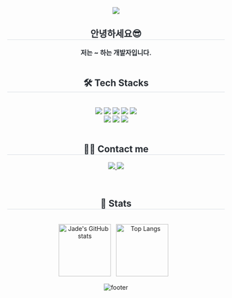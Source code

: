 <div align= "center">
    <img src="https://capsule-render.vercel.app/api?type=waving&color=0e0af5&height=180&text=Jade's%20Github&animation=fadeIn&fontColor=ffffff&fontSize=60" />
    </div>
    <div align= "center"> 
    <h2 style="border-bottom: 1px solid #d8dee4; color: #282d33;"> 안녕하세요😎 </h2>  
    <div style="font-weight: 700; font-size: 15px; text-align: center; color: #282d33;"> 저는 ~ 하는 개발자입니다. </div> 
    </div>
    <br/>
    <div align= "center">
    <h2 style="border-bottom: 1px solid #d8dee4; color: #282d33;"> 🛠️ Tech Stacks </h2> <br> 
    <div style="margin: 0 auto; text-align: center;" align= "center"> <img src="https://img.shields.io/badge/Git-F05032?style=for-the-badge&logo=Git&logoColor=white">
          <img src="https://img.shields.io/badge/Github-181717?style=for-the-badge&logo=Github&logoColor=white">
          <img src="https://img.shields.io/badge/Linux-FCC624?style=for-the-badge&logo=Linux&logoColor=white">
          <img src="https://img.shields.io/badge/MariaDB-003545?style=for-the-badge&logo=MariaDB&logoColor=white">
          <img src="https://img.shields.io/badge/Matlab-0076a8?style=for-the-badge&logo=Matlab&logoColor=white">
          <br/><img src="https://img.shields.io/badge/Java-007396?style=for-the-badge&logo=Java&logoColor=white">
          <img src="https://img.shields.io/badge/MySQL-4479A1?style=for-the-badge&logo=MySQL&logoColor=white">
          <img src="https://img.shields.io/badge/Notion-000000?style=for-the-badge&logo=Notion&logoColor=white">
          </div>
    </div>
    <br/>
    <div align= "center">
    <h2 style="border-bottom: 1px solid #d8dee4; color: #282d33;"> 🧑‍💻 Contact me </h2> 
    <div align= "center"> <a href=https://www.notion.so/SW-4ae34aa17c0141928e7093192b9ecf8a?pvs=4> <img src="https://img.shields.io/badge/Notion-000000?style=for-the-badge&logo=Notion&logoColor=white&link=https://www.notion.so/SW-4ae34aa17c0141928e7093192b9ecf8a?pvs=4"> </a>
         <a href=mailto:mox9nox@gmail.com> <img src="https://img.shields.io/badge/Gmail-EA4335?style=for-the-badge&logo=Gmail&logoColor=white&link=mailto:mox9nox@gmail.com"> </a>
          </div>  <br> 
             </div>
             <br/>
    <div align= "center">  </div> 
    </div>
    <div align= "center"> 
    <h2 style="border-bottom: 1px solid #d8dee4; color: #282d33;"> 🏅 Stats </h2> <div align="center">
  <br/>
<div align="center">
  <img src="https://github-readme-stats.vercel.app/api?username=noctesilente&show_icons=true&locale=en&theme=blue_navy" alt="Jade's GitHub stats" style="height: 121px;" />&nbsp;&nbsp;
  <img src="https://github-readme-stats.vercel.app/api/top-langs?username=noctesilente&show_icons=true&locale=en&layout=compact&theme=shadow_discord_old_blurple" alt="Top Langs" style="height: 121px;" />
  &nbsp;&nbsp;
  

</div>
    </div>
    
    
![footer](https://capsule-render.vercel.app/api?type=waving&color=0e0af5&height=180&section=footer&text=&fontSize=100)
      

